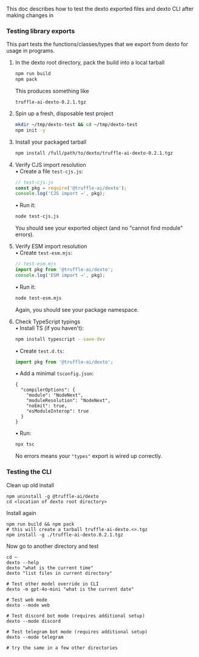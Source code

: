 This doc describes how to test the dexto exported files and dexto CLI after making changes in 

### Testing library exports
This part tests the functions/classes/types that we export from dexto for usage in programs.

1.  In the dexto root directory, pack the build into a local tarball  
    ```bash
    npm run build
    npm pack
    ```  
    This produces something like  
    ```
    truffle-ai-dexto-0.2.1.tgz
    ```

2.  Spin up a fresh, disposable test project  
    ```bash
    mkdir ~/tmp/dexto-test && cd ~/tmp/dexto-test
    npm init -y
    ```

3.  Install your packaged tarball  
    ```bash
    npm install /full/path/to/dexto/truffle-ai-dexto-0.2.1.tgz
    ```

4.  Verify CJS import resolution  
    • Create a file `test-cjs.js`:
    ```js
    // test-cjs.js
    const pkg = require('@truffle-ai/dexto');
    console.log('CJS import →', pkg);
    ```  
    • Run it:
    ```bash
    node test-cjs.js
    ```
    You should see your exported object (and no "cannot find module" errors).

5.  Verify ESM import resolution  
    • Create `test-esm.mjs`:
    ```js
    // test-esm.mjs
    import pkg from '@truffle-ai/dexto';
    console.log('ESM import →', pkg);
    ```  
    • Run it:
    ```bash
    node test-esm.mjs
    ```
    Again, you should see your package namespace.

6.  Check TypeScript typings  
    • Install TS (if you haven't):  
      ```bash
      npm install typescript --save-dev
      ```  
    • Create `test.d.ts`:
    ```ts
    import pkg from '@truffle-ai/dexto';
    ```
    • Add a minimal `tsconfig.json`:
    ```jsonc
    {
      "compilerOptions": {
        "module": "NodeNext",
        "moduleResolution": "NodeNext",
        "noEmit": true,
        "esModuleInterop": true
      }
    }
    ```  
    • Run:
    ```bash
    npx tsc
    ```  
    No errors means your `"types"` export is wired up correctly.

### Testing the CLI

Clean up old install
```
npm uninstall -g @truffle-ai/dexto
cd <location of dexto root directory>
```

Install again
```
npm run build && npm pack
# this will create a tarball truffle-ai-dexto.<>.tgz
npm install -g ./truffle-ai-dexto.0.2.1.tgz
```

Now go to another directory and test
```
cd ~
dexto --help 
dexto "what is the current time"
dexto "list files in current directory"

# Test other model override in CLI
dexto -m gpt-4o-mini "what is the current date"

# Test web mode
dexto --mode web

# Test discord bot mode (requires additional setup)
dexto --mode discord

# Test telegram bot mode (requires additional setup)
dexto --mode telegram

# try the same in a few other directories
```